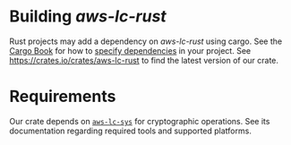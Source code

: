 # Building *aws-lc-rust*

Rust projects may add a dependency on *aws-lc-rust* using cargo.
See the [Cargo Book](https://doc.rust-lang.org/cargo/) for how to [specify dependencies](https://doc.rust-lang.org/cargo/reference/specifying-dependencies.html) in your project.
See <https://crates.io/crates/aws-lc-rust> to find the latest version of our crate.

# Requirements

Our crate depends on [`aws-lc-sys`](https://crates.io/crates/aws-lc-sys) for cryptographic operations.
See its documentation regarding required tools and supported platforms.
